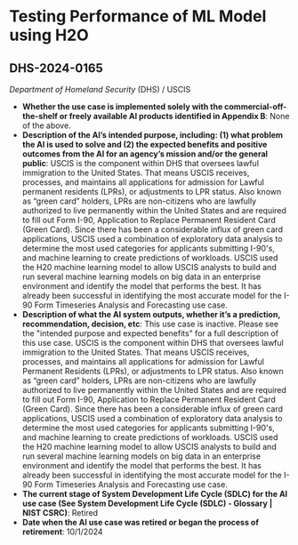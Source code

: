 # Testing Performance of ML Model using H2O
## DHS-2024-0165
_Department of Homeland Security_ (DHS) / USCIS


+ **Whether the use case is implemented solely with the commercial-off-the-shelf or freely available AI products identified in Appendix B**: None of the above.
+ **Description of the AI’s intended purpose, including: (1) what problem the AI is used to solve and (2) the expected benefits and positive outcomes from the AI for an agency’s mission and/or the general public**: USCIS is the component within DHS that oversees lawful immigration to the United States. That means USCIS receives, processes, and maintains all applications for admission for Lawful permanent residents (LPRs), or adjustments to LPR status. Also known as “green card” holders, LPRs are non-citizens who are lawfully authorized to live permanently within the United States and are required to fill out Form I-90, Application to Replace Permanent Resident Card (Green Card). Since there has been a considerable influx of green card applications, USCIS used a combination of exploratory data analysis to determine the most used categories for applicants submitting I-90's, and machine learning to create predictions of workloads. USCIS used the H20 machine learning model to allow USCIS analysts to build and run several machine learning models on big data in an enterprise environment and identify the model that performs the best. It has already been successful in identifying the most accurate model for the I-90 Form Timeseries Analysis and Forecasting use case.
+ **Description of what the AI system outputs, whether it’s a prediction, recommendation, decision, etc**: This use case is inactive. Please see the "intended purpose and expected benefits" for a full description of this use case.
USCIS is the component within DHS that oversees lawful immigration to the United States. That means USCIS receives, processes, and maintains all applications for admission for Lawful Permanent Residents (LPRs), or adjustments to LPR status. Also known as “green card” holders, LPRs are non-citizens who are lawfully authorized to live permanently within the United States and are required to fill out Form I-90, Application to Replace Permanent Resident Card (Green Card). Since there has been a considerable influx of green card applications, USCIS used a combination of exploratory data analysis to determine the most used categories for applicants submitting I-90's, and machine learning to create predictions of workloads. USCIS used the H20 machine learning model to allow USCIS analysts to build and run several machine learning models on big data in an enterprise environment and identify the model that performs the best. It has already been successful in identifying the most accurate model for the I-90 Form Timeseries Analysis and Forecasting use case. 
+ **The current stage of System Development Life Cycle (SDLC) for the AI use case (See System Development Life Cycle (SDLC) - Glossary | NIST CSRC)**: Retired
+ **Date when the AI use case was retired or began the process of retirement**: 10/1/2024